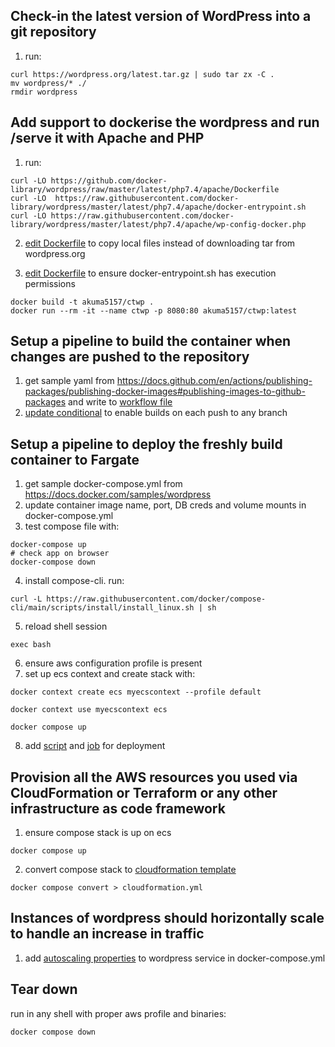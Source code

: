 ## Check-in the latest version of WordPress into a git repository
1. run:
```
curl https://wordpress.org/latest.tar.gz | sudo tar zx -C .
mv wordpress/* ./
rmdir wordpress
```

## Add support to dockerise the wordpress and run /serve it with Apache and PHP
1. run: 
```
curl -LO https://github.com/docker-library/wordpress/raw/master/latest/php7.4/apache/Dockerfile
curl -LO  https://raw.githubusercontent.com/docker-library/wordpress/master/latest/php7.4/apache/docker-entrypoint.sh
curl -LO https://raw.githubusercontent.com/docker-library/wordpress/master/latest/php7.4/apache/wp-config-docker.php
```
2. [edit Dockerfile](Dockerfile#L118) to copy local files instead of downloading tar from wordpress.org

3. [edit Dockerfile](Dockerfile#L168) to ensure docker-entrypoint.sh has execution permissions
```
docker build -t akuma5157/ctwp .
docker run --rm -it --name ctwp -p 8080:80 akuma5157/ctwp:latest
```

## Setup a pipeline to build the container when changes are pushed to the repository
1. get sample yaml from https://docs.github.com/en/actions/publishing-packages/publishing-docker-images#publishing-images-to-github-packages and write to [workflow file](.github/workflows/docker-fargate.yml)   
2. [update conditional](.github/workflows/docker-fargate.yml#L4) to enable builds on each push to any branch  


## Setup a pipeline to deploy the freshly build container to Fargate
1. get sample docker-compose.yml from https://docs.docker.com/samples/wordpress
2. update container image name, port, DB creds and volume mounts in docker-compose.yml
3. test compose file with:
```
docker-compose up
# check app on browser
docker-compose down
```

4. install compose-cli. run:
```
curl -L https://raw.githubusercontent.com/docker/compose-cli/main/scripts/install/install_linux.sh | sh
```
5. reload shell session  
```
exec bash
```
6. ensure aws configuration profile is present
7. set up ecs context and create stack with:
```
docker context create ecs myecscontext --profile default

docker context use myecscontext ecs

docker compose up
```
8. add [script](scripts/compose.sh) and [job](.github/workflows/docker-fargate.yml#L52) for deployment

## Provision all the AWS resources you used via CloudFormation or Terraform or any other infrastructure as code framework
1. ensure compose stack is up on ecs
``` 
docker compose up
```
2. convert compose stack to [cloudformation template](cloudformation.yml)
```
docker compose convert > cloudformation.yml
```

## Instances of wordpress should horizontally scale to handle an increase in traffic
1. add [autoscaling properties](docker-compose.yml#L29) to wordpress service in docker-compose.yml

## Tear down
run in any shell with proper aws profile and binaries:
```
docker compose down
```